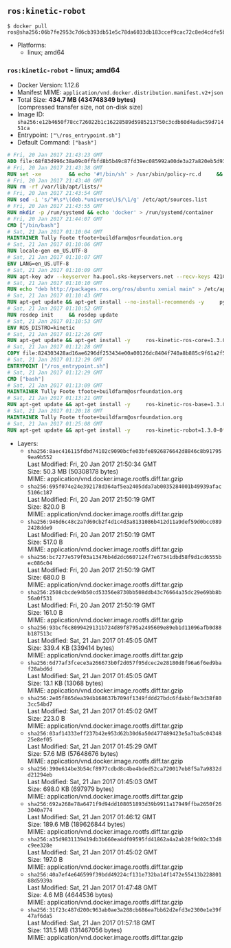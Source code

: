 ## `ros:kinetic-robot`

```console
$ docker pull ros@sha256:06b7fe2953c7d6cb393db51e5c78da6033db183ccef9cac72c8ed4cdfe5ba3c9
```

-	Platforms:
	-	linux; amd64

### `ros:kinetic-robot` - linux; amd64

-	Docker Version: 1.12.6
-	Manifest MIME: `application/vnd.docker.distribution.manifest.v2+json`
-	Total Size: **434.7 MB (434748349 bytes)**  
	(compressed transfer size, not on-disk size)
-	Image ID: `sha256:e12b4650f78cc726022b1c16228589d5985213750c3cdb60d4adac59d71451ca`
-	Entrypoint: `["\/ros_entrypoint.sh"]`
-	Default Command: `["bash"]`

```dockerfile
# Fri, 20 Jan 2017 21:43:23 GMT
ADD file:68f83d996c38a09c0ffbfd8b5b49c87fd39ec085992a00de3a27a820eb5d9383 in / 
# Fri, 20 Jan 2017 21:43:38 GMT
RUN set -xe 		&& echo '#!/bin/sh' > /usr/sbin/policy-rc.d 	&& echo 'exit 101' >> /usr/sbin/policy-rc.d 	&& chmod +x /usr/sbin/policy-rc.d 		&& dpkg-divert --local --rename --add /sbin/initctl 	&& cp -a /usr/sbin/policy-rc.d /sbin/initctl 	&& sed -i 's/^exit.*/exit 0/' /sbin/initctl 		&& echo 'force-unsafe-io' > /etc/dpkg/dpkg.cfg.d/docker-apt-speedup 		&& echo 'DPkg::Post-Invoke { "rm -f /var/cache/apt/archives/*.deb /var/cache/apt/archives/partial/*.deb /var/cache/apt/*.bin || true"; };' > /etc/apt/apt.conf.d/docker-clean 	&& echo 'APT::Update::Post-Invoke { "rm -f /var/cache/apt/archives/*.deb /var/cache/apt/archives/partial/*.deb /var/cache/apt/*.bin || true"; };' >> /etc/apt/apt.conf.d/docker-clean 	&& echo 'Dir::Cache::pkgcache ""; Dir::Cache::srcpkgcache "";' >> /etc/apt/apt.conf.d/docker-clean 		&& echo 'Acquire::Languages "none";' > /etc/apt/apt.conf.d/docker-no-languages 		&& echo 'Acquire::GzipIndexes "true"; Acquire::CompressionTypes::Order:: "gz";' > /etc/apt/apt.conf.d/docker-gzip-indexes 		&& echo 'Apt::AutoRemove::SuggestsImportant "false";' > /etc/apt/apt.conf.d/docker-autoremove-suggests
# Fri, 20 Jan 2017 21:43:40 GMT
RUN rm -rf /var/lib/apt/lists/*
# Fri, 20 Jan 2017 21:43:54 GMT
RUN sed -i 's/^#\s*\(deb.*universe\)$/\1/g' /etc/apt/sources.list
# Fri, 20 Jan 2017 21:43:55 GMT
RUN mkdir -p /run/systemd && echo 'docker' > /run/systemd/container
# Fri, 20 Jan 2017 21:44:07 GMT
CMD ["/bin/bash"]
# Sat, 21 Jan 2017 01:10:04 GMT
MAINTAINER Tully Foote tfoote+buildfarm@osrfoundation.org
# Sat, 21 Jan 2017 01:10:06 GMT
RUN locale-gen en_US.UTF-8
# Sat, 21 Jan 2017 01:10:07 GMT
ENV LANG=en_US.UTF-8
# Sat, 21 Jan 2017 01:10:09 GMT
RUN apt-key adv --keyserver ha.pool.sks-keyservers.net --recv-keys 421C365BD9FF1F717815A3895523BAEEB01FA116
# Sat, 21 Jan 2017 01:10:10 GMT
RUN echo "deb http://packages.ros.org/ros/ubuntu xenial main" > /etc/apt/sources.list.d/ros-latest.list
# Sat, 21 Jan 2017 01:10:43 GMT
RUN apt-get update && apt-get install --no-install-recommends -y     python-rosdep     python-rosinstall     python-vcstools     && rm -rf /var/lib/apt/lists/*
# Sat, 21 Jan 2017 01:10:52 GMT
RUN rosdep init     && rosdep update
# Sat, 21 Jan 2017 01:10:53 GMT
ENV ROS_DISTRO=kinetic
# Sat, 21 Jan 2017 01:12:26 GMT
RUN apt-get update && apt-get install -y     ros-kinetic-ros-core=1.3.0-0*     && rm -rf /var/lib/apt/lists/*
# Sat, 21 Jan 2017 01:12:28 GMT
COPY file:824303428ad16ae6296df253434e00a00126dc8404f740a8b885c9f61a2f5fcb in / 
# Sat, 21 Jan 2017 01:12:29 GMT
ENTRYPOINT ["/ros_entrypoint.sh"]
# Sat, 21 Jan 2017 01:12:29 GMT
CMD ["bash"]
# Sat, 21 Jan 2017 01:13:09 GMT
MAINTAINER Tully Foote tfoote+buildfarm@osrfoundation.org
# Sat, 21 Jan 2017 01:13:21 GMT
RUN apt-get update && apt-get install -y     ros-kinetic-ros-base=1.3.0-0*     && rm -rf /var/lib/apt/lists/*
# Sat, 21 Jan 2017 01:20:18 GMT
MAINTAINER Tully Foote tfoote+buildfarm@osrfoundation.org
# Sat, 21 Jan 2017 01:25:08 GMT
RUN apt-get update && apt-get install -y     ros-kinetic-robot=1.3.0-0*     && rm -rf /var/lib/apt/lists/*
```

-	Layers:
	-	`sha256:8aec416115fdbd74102c9090bcfe03bfe8926876642d8846c8b917959ea9b552`  
		Last Modified: Fri, 20 Jan 2017 21:50:34 GMT  
		Size: 50.3 MB (50308178 bytes)  
		MIME: application/vnd.docker.image.rootfs.diff.tar.gzip
	-	`sha256:695f074e24e392178d364af5ea2405dda7ab0035284001b49939afac5106c187`  
		Last Modified: Fri, 20 Jan 2017 21:50:19 GMT  
		Size: 820.0 B  
		MIME: application/vnd.docker.image.rootfs.diff.tar.gzip
	-	`sha256:946d6c48c2a7d60cb2f4d1c4d3a8131086b412d11a9def59d0bcc0892428dde9`  
		Last Modified: Fri, 20 Jan 2017 21:50:19 GMT  
		Size: 517.0 B  
		MIME: application/vnd.docker.image.rootfs.diff.tar.gzip
	-	`sha256:bc7277e579f03a13476b4d2dc6607124f7e67341dbd58f9d1cd6555bec086c04`  
		Last Modified: Fri, 20 Jan 2017 21:50:19 GMT  
		Size: 680.0 B  
		MIME: application/vnd.docker.image.rootfs.diff.tar.gzip
	-	`sha256:2508cbcde94b50cd53356e8730bb508ddb43c76664a35dc29e69bb8b56a0f531`  
		Last Modified: Fri, 20 Jan 2017 21:50:19 GMT  
		Size: 161.0 B  
		MIME: application/vnd.docker.image.rootfs.diff.tar.gzip
	-	`sha256:93bcf6c8099429131b724d89f8795a2495609e89eb1d11096afb0d88b187513c`  
		Last Modified: Sat, 21 Jan 2017 01:45:05 GMT  
		Size: 339.4 KB (339414 bytes)  
		MIME: application/vnd.docker.image.rootfs.diff.tar.gzip
	-	`sha256:6d77af3fcece3a266673b0f2d057f95dcec2e28180d8f96a6f6ed9baf28abd6d`  
		Last Modified: Sat, 21 Jan 2017 01:45:05 GMT  
		Size: 13.1 KB (13068 bytes)  
		MIME: application/vnd.docker.image.rootfs.diff.tar.gzip
	-	`sha256:2e05f865dea394b168637b7094f1349fddd27bdc6fdabbf8e3d38f803cc54bd7`  
		Last Modified: Sat, 21 Jan 2017 01:45:02 GMT  
		Size: 223.0 B  
		MIME: application/vnd.docker.image.rootfs.diff.tar.gzip
	-	`sha256:03af14333eff237b42e953d62b30d6a50d477489423e5a7ba5c0434825e8ef05`  
		Last Modified: Sat, 21 Jan 2017 01:45:29 GMT  
		Size: 57.6 MB (57648676 bytes)  
		MIME: application/vnd.docker.image.rootfs.diff.tar.gzip
	-	`sha256:390e614be3b54cf8977cdbd8c4be4bded52ca720017eb8f5a7a9832dd21294eb`  
		Last Modified: Sat, 21 Jan 2017 01:45:03 GMT  
		Size: 698.0 KB (697979 bytes)  
		MIME: application/vnd.docker.image.rootfs.diff.tar.gzip
	-	`sha256:692a268e78a6471f9d94dd108051893d39b9911a17949ffba2650f263040a774`  
		Last Modified: Sat, 21 Jan 2017 01:46:12 GMT  
		Size: 189.6 MB (189626844 bytes)  
		MIME: application/vnd.docker.image.rootfs.diff.tar.gzip
	-	`sha256:a35d9831139419db3b660ea4df09595fd41862a4a2ab28f9d02c33d8c9ee328e`  
		Last Modified: Sat, 21 Jan 2017 01:45:02 GMT  
		Size: 197.0 B  
		MIME: application/vnd.docker.image.rootfs.diff.tar.gzip
	-	`sha256:40a7ef4e646599f39bdd49224cf131e732ba14f1472e55413b22880188d5939a`  
		Last Modified: Sat, 21 Jan 2017 01:47:48 GMT  
		Size: 4.6 MB (4644536 bytes)  
		MIME: application/vnd.docker.image.rootfs.diff.tar.gzip
	-	`sha256:31f23c487d200c963ab0ae3a288cb686ea7bb62d2efd3e2300e1e39f47af6da5`  
		Last Modified: Sat, 21 Jan 2017 01:57:18 GMT  
		Size: 131.5 MB (131467056 bytes)  
		MIME: application/vnd.docker.image.rootfs.diff.tar.gzip
